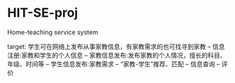 # HIT-SE-proj
Home-teaching service system

target:
学生可在网络上发布从事家教信息，有家教需求的也可找寻到家教
– 信息注册:家教和学生的个人信息
– 家教信息发布:发布家教的个人情况，擅长的科目、年级、时间等 – 学生信息发布:家教需求
– “家教-学生”推荐、匹配
– 信息查询
– 评价
